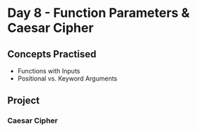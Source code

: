 # Day 8 - Function Parameters & Caesar Cipher
## Concepts Practised
- Functions with Inputs
- Positional vs. Keyword Arguments
## Project
### Caesar Cipher
